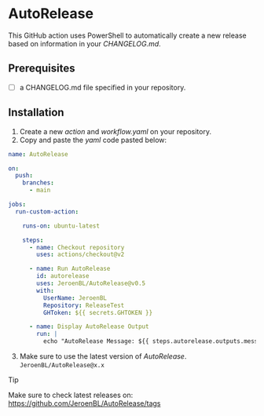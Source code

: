 # AutoRelease

This GitHub action uses PowerShell to automatically create a new release based on information in your _CHANGELOG.md_. 

## Prerequisites

- [ ] a CHANGELOG.md file specified in your repository.

## Installation

1. Create a new _action_ and _workflow.yaml_ on your repository.
2. Copy and paste the _yaml_ code pasted below:
```yaml
name: AutoRelease

on:
  push:
    branches:
      - main

jobs:
  run-custom-action:

    runs-on: ubuntu-latest

    steps:
      - name: Checkout repository
        uses: actions/checkout@v2

      - name: Run AutoRelease
        id: autorelease
        uses: JeroenBL/AutoRelease@v0.5
        with:
          UserName: JeroenBL
          Repository: ReleaseTest
          GHToken: ${{ secrets.GHTOKEN }} 

      - name: Display AutoRelease Output
        run: |
          echo "AutoRelease Message: ${{ steps.autorelease.outputs.message }}"
```
3. Make sure to use the latest version of _AutoRelease_. ```JeroenBL/AutoRelease@x.x```
   
> [!TIP]
> Make sure to check latest releases on: https://github.com/JeroenBL/AutoRelease/tags